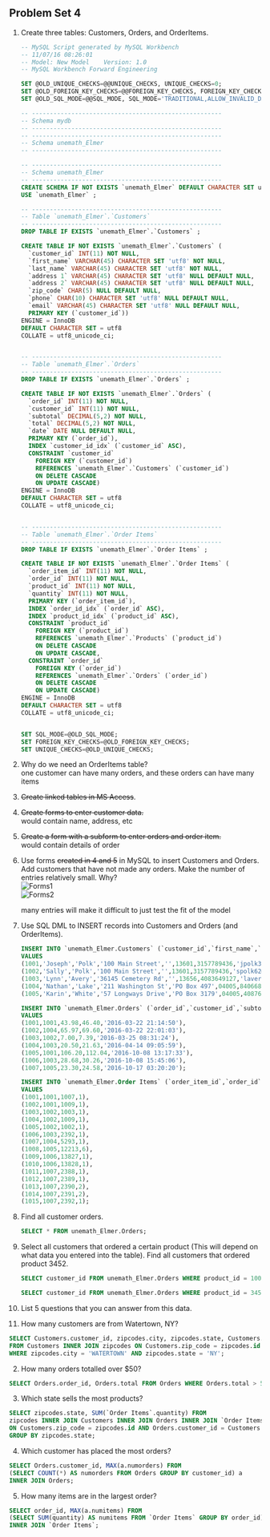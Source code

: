 ## Problem Set 4 

1. Create three tables: Customers, Orders, and OrderItems.   
   ```sql
   -- MySQL Script generated by MySQL Workbench
   -- 11/07/16 08:26:01
   -- Model: New Model    Version: 1.0
   -- MySQL Workbench Forward Engineering

   SET @OLD_UNIQUE_CHECKS=@@UNIQUE_CHECKS, UNIQUE_CHECKS=0;
   SET @OLD_FOREIGN_KEY_CHECKS=@@FOREIGN_KEY_CHECKS, FOREIGN_KEY_CHECKS=0;
   SET @OLD_SQL_MODE=@@SQL_MODE, SQL_MODE='TRADITIONAL,ALLOW_INVALID_DATES';

   -- -----------------------------------------------------
   -- Schema mydb
   -- -----------------------------------------------------
   -- -----------------------------------------------------
   -- Schema unemath_Elmer
   -- -----------------------------------------------------

   -- -----------------------------------------------------
   -- Schema unemath_Elmer
   -- -----------------------------------------------------
   CREATE SCHEMA IF NOT EXISTS `unemath_Elmer` DEFAULT CHARACTER SET utf8 ;
   USE `unemath_Elmer` ;

   -- -----------------------------------------------------
   -- Table `unemath_Elmer`.`Customers`
   -- -----------------------------------------------------
   DROP TABLE IF EXISTS `unemath_Elmer`.`Customers` ;

   CREATE TABLE IF NOT EXISTS `unemath_Elmer`.`Customers` (
     `customer_id` INT(11) NOT NULL,
     `first_name` VARCHAR(45) CHARACTER SET 'utf8' NOT NULL,
     `last_name` VARCHAR(45) CHARACTER SET 'utf8' NOT NULL,
     `address 1` VARCHAR(45) CHARACTER SET 'utf8' NULL DEFAULT NULL,
     `address 2` VARCHAR(45) CHARACTER SET 'utf8' NULL DEFAULT NULL,
     `zip_code` CHAR(5) NULL DEFAULT NULL,
     `phone` CHAR(10) CHARACTER SET 'utf8' NULL DEFAULT NULL,
     `email` VARCHAR(45) CHARACTER SET 'utf8' NULL DEFAULT NULL,
     PRIMARY KEY (`customer_id`))
   ENGINE = InnoDB
   DEFAULT CHARACTER SET = utf8
   COLLATE = utf8_unicode_ci;


   -- -----------------------------------------------------
   -- Table `unemath_Elmer`.`Orders`
   -- -----------------------------------------------------
   DROP TABLE IF EXISTS `unemath_Elmer`.`Orders` ;

   CREATE TABLE IF NOT EXISTS `unemath_Elmer`.`Orders` (
     `order_id` INT(11) NOT NULL,
     `customer_id` INT(11) NOT NULL,
     `subtotal` DECIMAL(5,2) NOT NULL,
     `total` DECIMAL(5,2) NOT NULL,
     `date` DATE NULL DEFAULT NULL,
     PRIMARY KEY (`order_id`),
     INDEX `customer_id_idx` (`customer_id` ASC),
     CONSTRAINT `customer_id`
       FOREIGN KEY (`customer_id`)
       REFERENCES `unemath_Elmer`.`Customers` (`customer_id`)
       ON DELETE CASCADE
       ON UPDATE CASCADE)
   ENGINE = InnoDB
   DEFAULT CHARACTER SET = utf8
   COLLATE = utf8_unicode_ci;


   -- -----------------------------------------------------
   -- Table `unemath_Elmer`.`Order Items`
   -- -----------------------------------------------------
   DROP TABLE IF EXISTS `unemath_Elmer`.`Order Items` ;

   CREATE TABLE IF NOT EXISTS `unemath_Elmer`.`Order Items` (
     `order_item_id` INT(11) NOT NULL,
     `order_id` INT(11) NOT NULL,
     `product_id` INT(11) NOT NULL,
     `quantity` INT(11) NOT NULL,
     PRIMARY KEY (`order_item_id`),
     INDEX `order_id_idx` (`order_id` ASC),
     INDEX `product_id_idx` (`product_id` ASC),
     CONSTRAINT `product_id`
       FOREIGN KEY (`product_id`)
       REFERENCES `unemath_Elmer`.`Products` (`product_id`)
       ON DELETE CASCADE
       ON UPDATE CASCADE,
     CONSTRAINT `order_id`
       FOREIGN KEY (`order_id`)
       REFERENCES `unemath_Elmer`.`Orders` (`order_id`)
       ON DELETE CASCADE
       ON UPDATE CASCADE)
   ENGINE = InnoDB
   DEFAULT CHARACTER SET = utf8
   COLLATE = utf8_unicode_ci;


   SET SQL_MODE=@OLD_SQL_MODE;
   SET FOREIGN_KEY_CHECKS=@OLD_FOREIGN_KEY_CHECKS;
   SET UNIQUE_CHECKS=@OLD_UNIQUE_CHECKS;
   ```

2. Why do we need an OrderItems table?   
   one customer can have many orders, and these orders can have many items   

3. ~~Create linked tables in MS Access~~.   
   

4. ~~Create forms to enter customer data.~~   
   would contain name, address, etc   

5. ~~Create a form with a subform to enter orders and order item.~~   
   would contain details of order   

6. Use forms ~~created in 4 and 5~~ in MySQL to insert Customers and Orders.  Add customers that have not made any orders. Make the number of entries relatively small.  Why?   
   ![Forms1](https://github.com/cassandraelmer/mat301/blob/master/Forms1.png)   
   ![Forms2](https://github.com/cassandraelmer/mat301/blob/master/Forms2.png)   
   
   many entries will make it difficult to just test the fit of the model   

7. Use SQL DML to INSERT records into Customers and Orders (and OrderItems).   
   ```sql
   INSERT INTO `unemath_Elmer.Customers` (`customer_id`,`first_name`,`last_name`,`address 1`,`address 2`,`zip_code`,`phone`,`email`) 
   VALUES 
   (1001,'Joseph','Polk','100 Main Street','',13601,3157789436,'jpolk37@gmail.com'),
   (1002,'Sally','Polk','100 Main Street','',13601,3157789436,'spolk62@gmail.com'),
   (1003,'Lynn','Avery','36145 Cemetery Rd','',13656,4083649127,'lavery7462@yahoo.com'),
   (1004,'Nathan','Lake','211 Washington St','PO Box 497',04005,8406686468,'nlake486@gmail.com'),
   (1005,'Karin','White','57 Longways Drive','PO Box 3179',04005,4087624935,'kwhite16@yahoo.com');
   ```   
   
   ```sql
   INSERT INTO `unemath_Elmer.Orders` (`order_id`,`customer_id`,`subtotal`,`total`,`date`)
   VALUES
   (1001,1001,43.98,46.40,'2016-03-22 21:14:50'),
   (1002,1004,65.97,69.60,'2016-03-22 22:01:03'),
   (1003,1002,7.00,7.39,'2016-03-25 08:31:24'),
   (1004,1003,20.50,21.63,'2016-04-14 09:05:59'),
   (1005,1001,106.20,112.04,'2016-10-08 13:17:33'),
   (1006,1003,28.68,30.26,'2016-10-08 15:45:06'),
   (1007,1005,23.30,24.58,'2016-10-17 03:20:20');
   ```   
   
   ```sql
   INSERT INTO `unemath_Elmer.Order Items` (`order_item_id`,`order_id`,`product_id`,`quantity`)
   VALUES
   (1001,1001,1007,1),
   (1002,1001,1009,1),
   (1003,1002,1003,1),
   (1004,1002,1009,1),
   (1005,1002,1002,1),
   (1006,1003,2392,1),
   (1007,1004,5293,1),
   (1008,1005,12213,6),
   (1009,1006,13827,1),
   (1010,1006,13828,1),
   (1011,1007,2388,1),
   (1012,1007,2389,1),
   (1013,1007,2390,2),
   (1014,1007,2391,2),
   (1015,1007,2392,1);
   ```   

8. Find all customer orders.   
   ```sql
   SELECT * FROM unemath_Elmer.Orders;
   ```   

9. Select all customers that ordered a certain product (This will depend on what data you entered into the table).  Find all customers that ordered product 3452.  
   ```sql
   SELECT customer_id FROM unemath_Elmer.Orders WHERE product_id = 1009;
   ```   
   ```sql
   SELECT customer_id FROM unemath_Elmer.Orders WHERE product_id = 3452;
   ```   

10. List 5 questions that you can answer from this data.    

   1. How many customers are from Watertown, NY?      
   ```sql
   SELECT Customers.customer_id, zipcodes.city, zipcodes.state, Customers.zip_code   
   FROM Customers INNER JOIN zipcodes ON Customers.zip_code = zipcodes.id   
   WHERE zipcodes.city = 'WATERTOWN' AND zipcodes.state = 'NY';   
   ```   

   2. How many orders totalled over $50?   
   ```sql
   SELECT Orders.order_id, Orders.total FROM Orders WHERE Orders.total > 50;   
   ```   

   3. Which state sells the most products?      
   ```sql
   SELECT zipcodes.state, SUM(`Order Items`.quantity) FROM   
   zipcodes INNER JOIN Customers INNER JOIN Orders INNER JOIN `Order Items`   
   ON Customers.zip_code = zipcodes.id AND Orders.customer_id = Customers.customer_id AND `Order Items`.order_id = Orders.order_id   
   GROUP BY zipcodes.state;   
   ```   

   4. Which customer has placed the most orders?      
   ```sql   
   SELECT Orders.customer_id, MAX(a.numorders) FROM   
   (SELECT COUNT(*) AS numorders FROM Orders GROUP BY customer_id) a   
   INNER JOIN Orders;  
   ```   

   5. How many items are in the largest order?      
   ```sql   
   SELECT order_id, MAX(a.numitems) FROM   
   (SELECT SUM(quantity) AS numitems FROM `Order Items` GROUP BY order_id) a   
   INNER JOIN `Order Items`;   
   ```   

